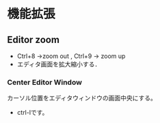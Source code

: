 # 機能拡張

## Editor zoom

* Ctrl+8 ->zoom out , Ctrl+9  -> zoom up
* エディタ画面を拡大縮小する．


### Center Editor Window
カーソル位置をエディタウィンドウの画面中央にする。
* ctrl-lです。


